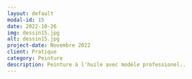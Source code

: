 ```yaml
---
layout: default
modal-id: 15
date: 2022-10-26
img: dessin15.jpg
alt: dessin15.jpg
project-date: Novembre 2022
client: Pratique
category: Peinture
description: Peinture à l'huile avec modèle professionel..
---
```

